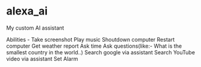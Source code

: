 # alexa_ai
My custom AI assistant

Abilities - Take screenshot
             Play music
             Shoutdown computer
             Restart computer
             Get weather report
             Ask time
             Ask questions(like:- What is the smallest country in the world..)
             Search google via assistant
             Search YouTube video via assistant
             Set Alarm
